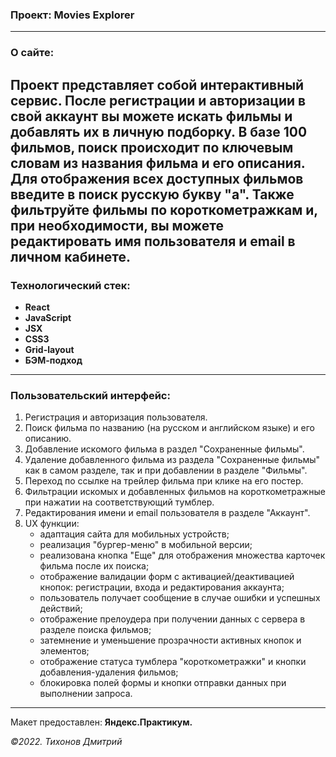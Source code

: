 ### Проект: Movies Explorer
---
### О сайте:
Проект представляет собой интерактивный сервис. После регистрации и авторизации в свой аккаунт вы можете искать фильмы и добавлять их в личную подборку. В базе 100 фильмов, поиск происходит по ключевым словам из названия фильма и его описания. Для отображения всех доступных фильмов введите в поиск русскую букву "а". Также фильтруйте фильмы по короткометражкам и, при необходимости, вы можете редактировать имя пользователя и email в личном кабинете.
---
### Технологический стек:
- **React**
- **JavaScript**
- **JSX**
- **CSS3**
- **Grid-layout**
- **БЭМ-подход**
---

### Пользовательский интерфейс:
1. Регистрация и авторизация пользователя.
2. Поиск фильма по названию (на русском и английском языке) и его описанию.
3. Добавление искомого фильма в раздел "Сохраненные фильмы".
4. Удаление добавленного фильма из раздела "Сохраненные фильмы" как в самом разделе, так и при добавлении в разделе "Фильмы".
5. Переход по ссылке на трейлер фильма при клике на его постер.
6. Фильтрации искомых и добавленных фильмов на короткометражные при нажатии на соответствующий тумблер.
7. Редактирования имени и email пользователя в разделе "Аккаунт".
8. UX функции: 
    * адаптация сайта для мобильных устройств;
    * реализация "бургер-меню" в мобильной версии;
    * реализована кнопка "Еще" для отображения множества карточек фильма после их поиска;
    * отображение валидации форм с активацией/деактивацией кнопок: регистрации, входа и редактирования аккаунта;
    * пользователь получает сообщение в случае ошибки и успешных действий;
    * отображение прелоудера при получении данных с сервера в разделе поиска фильмов;
    * затемнение и уменьшение прозрачности активных кнопок и элементов;
    * отображение статуса тумблера "короткометражки" и кнопки добавления-удаления фильмов;
    * блокировка полей формы и кнопки отправки данных при выполнении запроса.
---

Макет предоставлен: **Яндекс.Практикум.**

_&copy;2022. Тихонов Дмитрий_